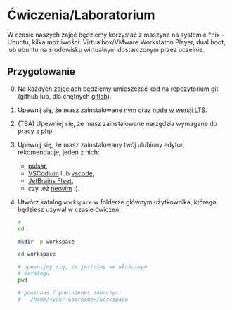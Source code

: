 # Ćwiczenia/Laboratorium

W czasie naszych zajęć będziemy korzystać z maszyna na systemie \*nix - Ubuntu, kilka możliwości: Virtualbox/VMware Workstaton Player, dual boot, lub ubuntu na środowisku wirtualnym dostarczonym przez uczelnie.

## Przygotowanie

0. Na każdych zajęciach będziemy umieszczać kod na repozytorium git (github lub, dla chętnych [gitlab](https://gitlab.com/)).

1. Upewnij się, że masz zainstalowane [nvm](https://github.com/nvm-sh/nvm) oraz [node w wersji LTS](https://github.com/nvm-sh/nvm#long-term-support). 

2. (TBA) Upewniej się, że masz zainstalowane narzędzia wymagane do pracy z php.

3. Upewnij się, że masz zainstalowany twój ulubiony edytor, rekomendacje, jeden z nich:
  
   - [pulsar](https://github.com/pulsar-edit/pulsar),
   - [VSCodium](https://github.com/VSCodium/vscodium) lub [vscode](https://code.visualstudio.com/docs/setup/linux#_snap),
   - [JetBrains Fleet](https://www.jetbrains.com/fleet/download/#section=linux),
   - czy też [neovim](https://neovim.io/) :).

4. Utwórz katalog `workspace` w folderze głównym użytkownika, którego będziesz używał w czasie ćwiczeń.

   ```bash
   #
   cd

   mkdir -p workspace

   cd workspace

   # upewnijmy się, że jesteśmy we właściwym
   # katalogu
   pwd

   # powinnaś / powinienes zobaczyc:
   #   /home/<your-username>/workspace

   ```

